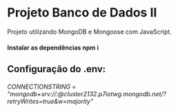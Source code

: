 # Projeto Banco de Dados II
Projeto utilizando MongoDB e Mongoose com JavaScript.
#### Instalar as dependências npm i

## Configuração do .env:
###### CONNECTIONSTRING = "mongodb+srv://<user>:<password>@cluster2132.p7iotwg.mongodb.net/?retryWrites=true&w=majority"
